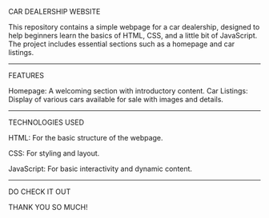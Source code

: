 CAR DEALERSHIP WEBSITE

This repository contains a simple webpage for a car dealership, designed to help beginners learn the basics of HTML, CSS, and a little bit of JavaScript. The project includes essential sections such as a homepage and car listings.
_______________________________________________________________________________________________________________________________________________________________________________________________________________________

FEATURES

Homepage: A welcoming section with introductory content.
Car Listings: Display of various cars available for sale with images and details.
_______________________________________________________________________________________________________________________________________________________________________________________________________________________

TECHNOLOGIES USED

HTML: For the basic structure of the webpage.

CSS: For styling and layout.

JavaScript: For basic interactivity and dynamic content.
_______________________________________________________________________________________________________________________________________________________________________________________________________________________

DO CHECK IT OUT

THANK YOU SO MUCH!
